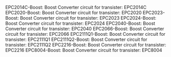 EPC2014C-Boost: Boost Converter circuit for transister: EPC2014C
EPC2020-Boost: Boost Converter circuit for transister: EPC2020
EPC2023-Boost: Boost Converter circuit for transister: EPC2023
EPC2024-Boost: Boost Converter circuit for transister: EPC2024
EPC2040-Boost: Boost Converter circuit for transister: EPC2040
EPC2066-Boost: Boost Converter circuit for transister: EPC2066
EPC2111Q1-Boost: Boost Converter circuit for transister: EPC2111Q1
EPC2111Q2-Boost: Boost Converter circuit for transister: EPC2111Q2
EPC2216-Boost: Boost Converter circuit for transister: EPC2216
EPC8004-Boost: Boost Converter circuit for transister: EPC8004
